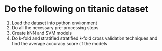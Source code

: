 # Do the following on titanic dataset 
1. Load the dataset into python environment 
2. Do all the necessary pre-processing steps 
3. Create kNN and SVM models 
4. Do k-fold and stratified stratified k-fold cross validation techniques and find the 
average accuracy score of the models 
